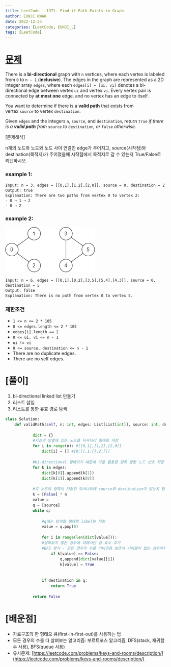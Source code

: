 ```yaml
---
title: LeetCode - 1971. Find-if-Path-Exists-in-Graph
author: EUNJI KWAK
date: 2022-12-24
categories: [LeetCode, EUNJI_L]
tags: [LeetCode]
---
```


# [문제](https://leetcode.com/problems/find-if-path-exists-in-graph/)

There is a **bi-directional** graph with `n` vertices, where each vertex is labeled from `0` to `n - 1` (**inclusive**). The edges in the graph are represented as a 2D integer array `edges`, where each `edges[i] = [ui, vi]` denotes a bi-directional edge between vertex `ui` and vertex `vi`. Every vertex pair is connected by **at most one** edge, and no vertex has an edge to itself.

You want to determine if there is a **valid path** that exists from vertex `source` to vertex `destination`.

Given `edges` and the integers `n`, `source`, and `destination`, return `true` *if there is a **valid path** from* `source` *to* `destination`*, or* `false` *otherwise.*

[문제해석]

n개의 노드와 노드와 노드 사이 연결인 edge가 주어지고, source(시작점)와 destination(목적지)가 주어졌을때 시작점에서 목적지로 갈 수 있는지 True/False로 리턴하시오.

### example 1:

```
Input: n = 3, edges = [[0,1],[1,2],[2,0]], source = 0, destination = 2
Output: true
Explanation: There are two paths from vertex 0 to vertex 2:
- 0 → 1 → 2
- 0 → 2
```

### example 2:

![./GRAPH.png](./GRAPH.png)

```
Input: n = 6, edges = [[0,1],[0,2],[3,5],[5,4],[4,3]], source = 0, destination = 5
Output: false
Explanation: There is no path from vertex 0 to vertex 5.
```

### 제한조건

- `1 <= n <= 2 * 105`
- `0 <= edges.length <= 2 * 105`
- `edges[i].length == 2`
- `0 <= ui, vi <= n - 1`
- `ui != vi`
- `0 <= source, destination <= n - 1`
- There are no duplicate edges.
- There are no self edges.

# [풀이]

1. bi-directional linked list 만들기
2. 리스트 삽입
3. 리스트를 통한 유효 경로 탐색

```python
class Solution:
    def validPath(self, n: int, edges: List[List[int]], source: int, destination: int) -> bool:
			
			dict = {}
			#자신의 양옆에 있는 노드를 딕셔너리 형태로 저장
			for i in range(n): #[[0,1],[1,2],[2,0]]
				dict[i] = [] #{0:[],1:{},2:[]]

			#bi-directional 형태이기 때문에 이를 활용한 양쪽 방향 노드 번호 저장
			for k in edges:
				dict[k[0]].append(k[1])
				dict[k[1]].append(k[0]]

			#각 노드의 양쪽이 저장된 딕셔너리에 source와 destination이 있는지 탐색
			k = [False] * n
			value = 
			q = [source]
			while q:
				
				#q에는 탐색할 형태의 label만 저장
				value = q.pop(0)

				for i in range(len(dict[value])):
				#살펴보지 않은 경우에 대해서만 큐 요소 추가
				#BFS 방식 - 모든 경우의 수를 너비만큼 보면서 사이클이 없는 경우까지 탐색가능
					if k[value] == False:
						q,append(dict[value][i])
						k[value] = True

				
				if destination in q:
					return True

			return False
```

# [배운점]

- 자료구조의 한 형태으 큐(first-in-first-out)를 사용하는 법
- 모든 경우의 수를 다 살펴보는 알고리즘: 부르트포스 알고리즘, DFS(stack, 재귀함수 사용), BFS(queue 사용)
- 유사문제: [https://leetcode.com/problems/keys-and-rooms/description/](https://leetcode.com/problems/keys-and-rooms/description/)
